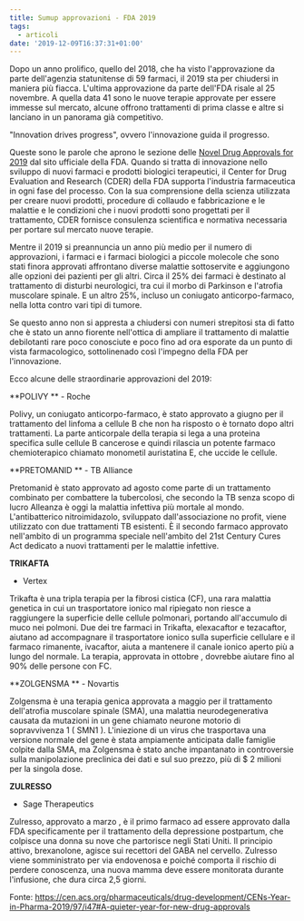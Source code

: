 ```yaml
---
title: Sumup approvazioni - FDA 2019
tags:
  - articoli
date: '2019-12-09T16:37:31+01:00'
---
```

Dopo un anno prolifico, quello del 2018, che ha visto l'approvazione da parte dell'agenzia statunitense di 59 farmaci, il 2019 sta per chiudersi in maniera più fiacca. L'ultima approvazione da parte dell'FDA risale al 25 novembre. A quella data 41 sono le nuove terapie approvate per essere immesse sul mercato, alcune offrono trattamenti di prima classe e altre si lanciano in un panorama già competitivo.

"Innovation drives progress", ovvero l'innovazione guida il progresso. 

Queste sono le parole che aprono le sezione delle [Novel Drug Approvals for 2019](https://www.fda.gov/drugs/new-drugs-fda-cders-new-molecular-entities-and-new-therapeutic-biological-products/novel-drug-approvals-2019) dal sito ufficiale della FDA. Quando si tratta di innovazione nello sviluppo di nuovi farmaci e prodotti biologici terapeutici, il Center for Drug Evaluation and Research (CDER) della FDA supporta l'industria farmaceutica in ogni fase del processo. Con la sua comprensione della scienza utilizzata per creare nuovi prodotti, procedure di collaudo e fabbricazione e le malattie e le condizioni che i nuovi prodotti sono progettati per il trattamento, CDER fornisce consulenza scientifica e normativa necessaria per portare sul mercato nuove terapie.

Mentre il 2019 si preannuncia un anno più medio per il numero di approvazioni, i farmaci e i farmaci biologici a piccole molecole che sono stati finora approvati affrontano diverse malattie sottoservite e aggiungono alle opzioni dei pazienti per gli altri. Circa il 25% dei farmaci è destinato al trattamento di disturbi neurologici, tra cui il morbo di Parkinson e l'atrofia muscolare spinale. E un altro 25%, incluso un coniugato anticorpo-farmaco, nella lotta contro vari tipi di tumore.

Se questo anno non si appresta a chiudersi con numeri strepitosi sta di fatto che è stato un anno fiorente nell'ottica di ampliare il trattamento di malattie debilotanti rare poco conosciute e poco fino ad ora esporate da un punto di vista farmacologico, sottolinenado così l'impegno della FDA per l'innovazione.

Ecco alcune delle straordinarie approvazioni del 2019:

**POLIVY** - Roche

Polivy, un coniugato anticorpo-farmaco, è stato approvato a giugno per il trattamento del linfoma a cellule B che non ha risposto o è tornato dopo altri trattamenti. La parte anticorpale della terapia si lega a una proteina specifica sulle cellule B cancerose e quindi rilascia un potente farmaco chemioterapico chiamato monometil auristatina E, che uccide le cellule.

**PRETOMANID** - TB Alliance

Pretomanid è stato approvato ad agosto come parte di un trattamento combinato per combattere la tubercolosi, che secondo la TB senza scopo di lucro Alleanza è oggi la malattia infettiva più mortale al mondo. L'antibatterico nitroimidazolo, sviluppato dall'associazione no profit, viene utilizzato con due trattamenti TB esistenti. È il secondo farmaco approvato nell'ambito di un programma speciale nell'ambito del 21st Century Cures Act dedicato a nuovi trattamenti per le malattie infettive.

**TRIKAFTA** - Vertex

Trikafta è una tripla terapia per la fibrosi cistica (CF), una rara malattia genetica in cui un trasportatore ionico mal ripiegato non riesce a raggiungere la superficie delle cellule polmonari, portando all'accumulo di muco nei polmoni. Due dei tre farmaci in Trikafta, elexacaftor e tezacaftor, aiutano ad accompagnare il trasportatore ionico sulla superficie cellulare e il farmaco rimanente, ivacaftor, aiuta a mantenere il canale ionico aperto più a lungo del normale. La terapia, approvata in ottobre , dovrebbe aiutare fino al 90% delle persone con FC. 

**ZOLGENSMA** - Novartis

Zolgensma è una terapia genica approvata a maggio per il trattamento dell'atrofia muscolare spinale (SMA), una malattia neurodegenerativa causata da mutazioni in un gene chiamato neurone motorio di sopravvivenza 1 ( SMN1 ). L'iniezione di un virus che trasportava una versione normale del gene è stata ampiamente anticipata dalle famiglie colpite dalla SMA, ma Zolgensma è stato anche impantanato in controversie sulla manipolazione preclinica dei dati e sul suo prezzo, più di $ 2 milioni per la singola dose.

**ZULRESSO** - Sage Therapeutics

Zulresso, approvato a marzo , è il primo farmaco ad essere approvato dalla FDA specificamente per il trattamento della depressione postpartum, che colpisce una donna su nove che partorisce negli Stati Uniti. Il principio attivo, brexanolone, agisce sui recettori del GABA nel cervello. Zulresso viene somministrato per via endovenosa e poiché comporta il rischio di perdere conoscenza, una nuova mamma deve essere monitorata durante l'infusione, che dura circa 2,5 giorni.

Fonte: https://cen.acs.org/pharmaceuticals/drug-development/CENs-Year-in-Pharma-2019/97/i47#A-quieter-year-for-new-drug-approvals
